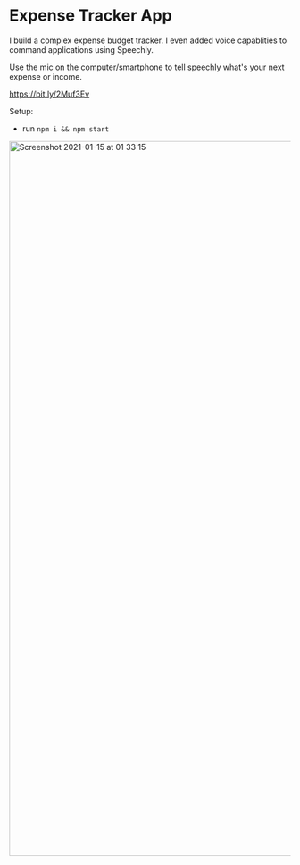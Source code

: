 # Expense Tracker App


I build a complex expense budget tracker. I even added voice capablities to command applications using Speechly. 

Use the mic on the computer/smartphone to tell speechly what's your next expense or income. 

https://bit.ly/2Muf3Ev

Setup:
- run ```npm i && npm start```

<img width="1280" alt="Screenshot 2021-01-15 at 01 33 15" src="https://user-images.githubusercontent.com/65912918/106613908-a2f38200-6562-11eb-834b-331d36e070ed.png">
